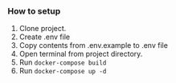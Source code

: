 ### How to setup
1. Clone project.
2. Create .env file
3. Copy contents from .env.example to .env file
4. Open terminal from project directory.
5. Run `docker-compose build`
6. Run `docker-compose up -d`
